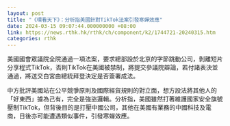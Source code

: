 ```yaml
---
layout: post
title: "《環看天下》：分析指美國針對TikTok法案引發寒蟬效應"
date: 2024-03-15 09:07:44.000000000 +08:00
link: https://news.rthk.hk/rthk/ch/component/k2/1744721-20240315.htm
categories: rthk
---
```


美國國會眾議院全院通過一項法案，要求總部設於北京的字節跳動公司，剝離短片分享程式TikTok，否則TikTok在美國被禁制，將提交參議院辯論，若付諸表決並通過，將送交白宮由總統拜登決定是否簽署成法。

中方批評美國站在公平競爭原則及國際經貿規則的對立面，想方設法將其他人的「好東西」據為己有，完全是強盜邏輯。分析指，美國雖然打著維護國家安全旗號壓制TikTok，但背後目的是打壓中國公司，其他在美國有業務的中國科技及電商，日後亦可能遭遇類似事件，引發寒蟬效應。
